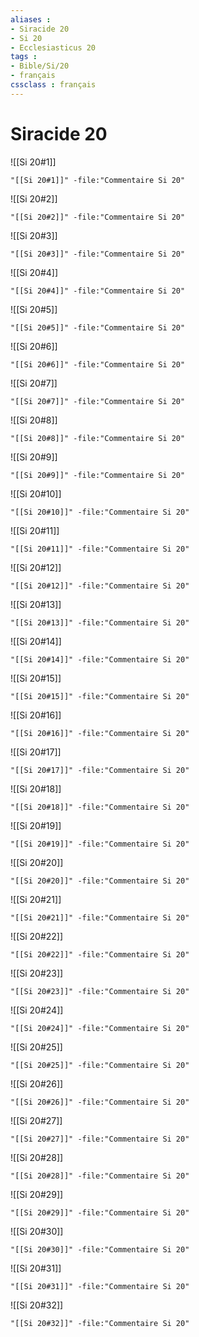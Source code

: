 ```yaml
---
aliases : 
- Siracide 20
- Si 20
- Ecclesiasticus 20
tags : 
- Bible/Si/20
- français
cssclass : français
---
```


# Siracide 20

![[Si 20#1]]

```query
"[[Si 20#1]]" -file:"Commentaire Si 20"
```

![[Si 20#2]]

```query
"[[Si 20#2]]" -file:"Commentaire Si 20"
```

![[Si 20#3]]

```query
"[[Si 20#3]]" -file:"Commentaire Si 20"
```

![[Si 20#4]]

```query
"[[Si 20#4]]" -file:"Commentaire Si 20"
```

![[Si 20#5]]

```query
"[[Si 20#5]]" -file:"Commentaire Si 20"
```

![[Si 20#6]]

```query
"[[Si 20#6]]" -file:"Commentaire Si 20"
```

![[Si 20#7]]

```query
"[[Si 20#7]]" -file:"Commentaire Si 20"
```

![[Si 20#8]]

```query
"[[Si 20#8]]" -file:"Commentaire Si 20"
```

![[Si 20#9]]

```query
"[[Si 20#9]]" -file:"Commentaire Si 20"
```

![[Si 20#10]]

```query
"[[Si 20#10]]" -file:"Commentaire Si 20"
```

![[Si 20#11]]

```query
"[[Si 20#11]]" -file:"Commentaire Si 20"
```

![[Si 20#12]]

```query
"[[Si 20#12]]" -file:"Commentaire Si 20"
```

![[Si 20#13]]

```query
"[[Si 20#13]]" -file:"Commentaire Si 20"
```

![[Si 20#14]]

```query
"[[Si 20#14]]" -file:"Commentaire Si 20"
```

![[Si 20#15]]

```query
"[[Si 20#15]]" -file:"Commentaire Si 20"
```

![[Si 20#16]]

```query
"[[Si 20#16]]" -file:"Commentaire Si 20"
```

![[Si 20#17]]

```query
"[[Si 20#17]]" -file:"Commentaire Si 20"
```

![[Si 20#18]]

```query
"[[Si 20#18]]" -file:"Commentaire Si 20"
```

![[Si 20#19]]

```query
"[[Si 20#19]]" -file:"Commentaire Si 20"
```

![[Si 20#20]]

```query
"[[Si 20#20]]" -file:"Commentaire Si 20"
```

![[Si 20#21]]

```query
"[[Si 20#21]]" -file:"Commentaire Si 20"
```

![[Si 20#22]]

```query
"[[Si 20#22]]" -file:"Commentaire Si 20"
```

![[Si 20#23]]

```query
"[[Si 20#23]]" -file:"Commentaire Si 20"
```

![[Si 20#24]]

```query
"[[Si 20#24]]" -file:"Commentaire Si 20"
```

![[Si 20#25]]

```query
"[[Si 20#25]]" -file:"Commentaire Si 20"
```

![[Si 20#26]]

```query
"[[Si 20#26]]" -file:"Commentaire Si 20"
```

![[Si 20#27]]

```query
"[[Si 20#27]]" -file:"Commentaire Si 20"
```

![[Si 20#28]]

```query
"[[Si 20#28]]" -file:"Commentaire Si 20"
```

![[Si 20#29]]

```query
"[[Si 20#29]]" -file:"Commentaire Si 20"
```

![[Si 20#30]]

```query
"[[Si 20#30]]" -file:"Commentaire Si 20"
```

![[Si 20#31]]

```query
"[[Si 20#31]]" -file:"Commentaire Si 20"
```

![[Si 20#32]]

```query
"[[Si 20#32]]" -file:"Commentaire Si 20"
```

